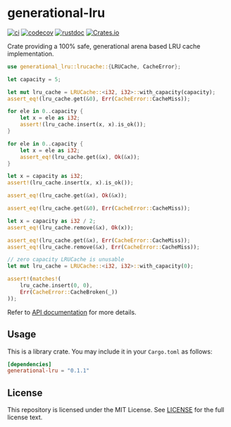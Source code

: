 # generational-lru
[![ci](https://github.com/arindas/generational-lru/actions/workflows/ci.yml/badge.svg)](https://github.com/arindas/generational-lru/actions/workflows/ci.yml)
[![codecov](https://codecov.io/gh/arindas/generational-lru/branch/main/graph/badge.svg?token=W2BBX6MPW8)](https://codecov.io/gh/arindas/generational-lru)
[![rustdoc](https://github.com/arindas/generational-lru/actions/workflows/rustdoc.yml/badge.svg)](https://github.com/arindas/generational-lru/actions/workflows/rustdoc.yml)
[![Crates.io](https://img.shields.io/crates/v/generational-lru)](https://crates.io/crates/generational-lru)

Crate providing a 100% safe, generational arena based LRU cache implementation.

```rust
use generational_lru::lrucache::{LRUCache, CacheError};

let capacity = 5;

let mut lru_cache = LRUCache::<i32, i32>::with_capacity(capacity);
assert_eq!(lru_cache.get(&0), Err(CacheError::CacheMiss));

for ele in 0..capacity {
    let x = ele as i32;
    assert!(lru_cache.insert(x, x).is_ok());
}

for ele in 0..capacity {
    let x = ele as i32;
    assert_eq!(lru_cache.get(&x), Ok(&x));
}

let x = capacity as i32;
assert!(lru_cache.insert(x, x).is_ok());

assert_eq!(lru_cache.get(&x), Ok(&x));

assert_eq!(lru_cache.get(&0), Err(CacheError::CacheMiss));

let x = capacity as i32 / 2;
assert_eq!(lru_cache.remove(&x), Ok(x));

assert_eq!(lru_cache.get(&x), Err(CacheError::CacheMiss));
assert_eq!(lru_cache.remove(&x), Err(CacheError::CacheMiss));

// zero capacity LRUCache is unusable
let mut lru_cache = LRUCache::<i32, i32>::with_capacity(0);

assert!(matches!(
    lru_cache.insert(0, 0),
    Err(CacheError::CacheBroken(_))
));

```

Refer to [API documentation](https://arindas.github.io/generational-lru/generational_lru) for more details.

## Usage
This is a library crate. You may include it in your `Cargo.toml` as follows:
```toml
[dependencies]
generational-lru = "0.1.1"
```

## License
This repository is licensed under the MIT License. See [LICENSE](./LICENSE) for the full license text.
